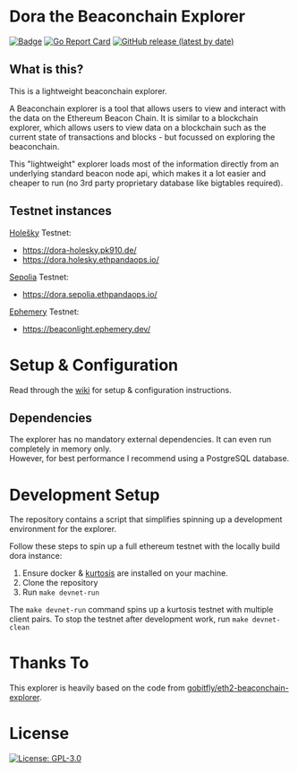 # Dora the Beaconchain Explorer

[![Badge](https://github.com/ethpandaops/dora/actions/workflows/build-master.yml/badge.svg)](https://github.com/ethpandaops/dora/actions?query=workflow%3A%22Build+master%22)
[![Go Report Card](https://goreportcard.com/badge/github.com/ethpandaops/dora)](https://goreportcard.com/report/github.com/ethpandaops/dora)
[![GitHub release (latest by date)](https://img.shields.io/github/v/release/ethpandaops/dora?label=Latest%20Release)](https://github.com/ethpandaops/dora/releases/latest)

## What is this?
This is a lightweight beaconchain explorer.

A Beaconchain explorer is a tool that allows users to view and interact with the data on the Ethereum Beacon Chain. It is similar to a blockchain explorer, which allows users to view data on a blockchain such as the current state of transactions and blocks - but focussed on exploring the beaconchain.

This "lightweight" explorer loads most of the information directly from an underlying standard beacon node api, which makes it a lot easier and cheaper to run (no 3rd party proprietary database like bigtables required).

## Testnet instances
[Holešky](https://github.com/eth-clients/holesky) Testnet: 
* https://dora-holesky.pk910.de/
* https://dora.holesky.ethpandaops.io/

[Sepolia](https://github.com/eth-clients/sepolia) Testnet: 
* https://dora.sepolia.ethpandaops.io/

[Ephemery](https://github.com/ephemery-testnet/ephemery-resources) Testnet: 
* https://beaconlight.ephemery.dev/

# Setup & Configuration
Read through the [wiki](https://github.com/ethpandaops/dora/wiki) for setup & configuration instructions.

## Dependencies

The explorer has no mandatory external dependencies. It can even run completely in memory only.\
However, for best performance I recommend using a PostgreSQL database.

# Development Setup

The repository contains a script that simplifies spinning up a development environment for the explorer.

Follow these steps to spin up a full ethereum testnet with the locally build dora instance:

1. Ensure docker & [kurtosis](https://docs.kurtosis.com/install) are installed on your machine.
2. Clone the repository
3. Run `make devnet-run`

The `make devnet-run` command spins up a kurtosis testnet with multiple client pairs. To stop the testnet after development work, run `make devnet-clean`

# Thanks To

This explorer is heavily based on the code from [gobitfly/eth2-beaconchain-explorer](https://github.com/gobitfly/eth2-beaconchain-explorer).

# License

[![License: GPL-3.0](https://img.shields.io/badge/license-GPLv3-blue.svg)](https://www.gnu.org/licenses/gpl-3.0)
